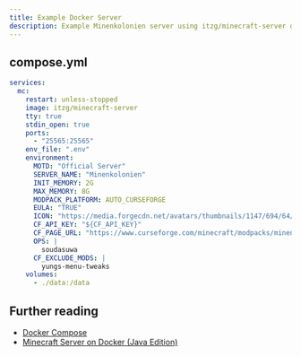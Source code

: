```yaml
---
title: Example Docker Server
description: Example Minenkolonien server using itzg/minecraft-server docker image.
---
```


## compose.yml

```yaml
services:
  mc:
    restart: unless-stopped
    image: itzg/minecraft-server
    tty: true
    stdin_open: true
    ports:
      - "25565:25565"
    env_file: ".env"
    environment:
      MOTD: "Official Server"
      SERVER_NAME: "Minenkolonien"
      INIT_MEMORY: 2G
      MAX_MEMORY: 8G
      MODPACK_PLATFORM: AUTO_CURSEFORGE
      EULA: "TRUE"
      ICON: "https://media.forgecdn.net/avatars/thumbnails/1147/694/64/64/638714469411914405.png"
      CF_API_KEY: "${CF_API_KEY}"
      CF_PAGE_URL: "https://www.curseforge.com/minecraft/modpacks/minenkolonien/files/6047134"
      OPS: |
        soudasuwa
      CF_EXCLUDE_MODS: |
        yungs-menu-tweaks
    volumes:
      - ./data:/data
```

## Further reading

- [Docker Compose](https://docs.docker.com/compose/)
- [Minecraft Server on Docker (Java Edition)](https://docker-minecraft-server.readthedocs.io/en/latest/)
